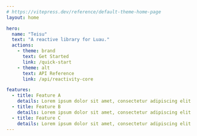 ```yaml
---
# https://vitepress.dev/reference/default-theme-home-page
layout: home

hero:
  name: "Teisu"
  text: "A reactive library for Luau."
  actions:
    - theme: brand
      text: Get Started
      link: /quick-start
    - theme: alt
      text: API Reference
      link: /api/reactivity-core

features:
  - title: Feature A
    details: Lorem ipsum dolor sit amet, consectetur adipiscing elit
  - title: Feature B
    details: Lorem ipsum dolor sit amet, consectetur adipiscing elit
  - title: Feature C
    details: Lorem ipsum dolor sit amet, consectetur adipiscing elit
---
```


